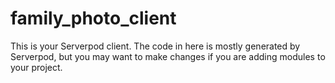 # family_photo_client

This is your Serverpod client. The code in here is mostly generated by
Serverpod, but you may want to make changes if you are adding modules to your
project.
